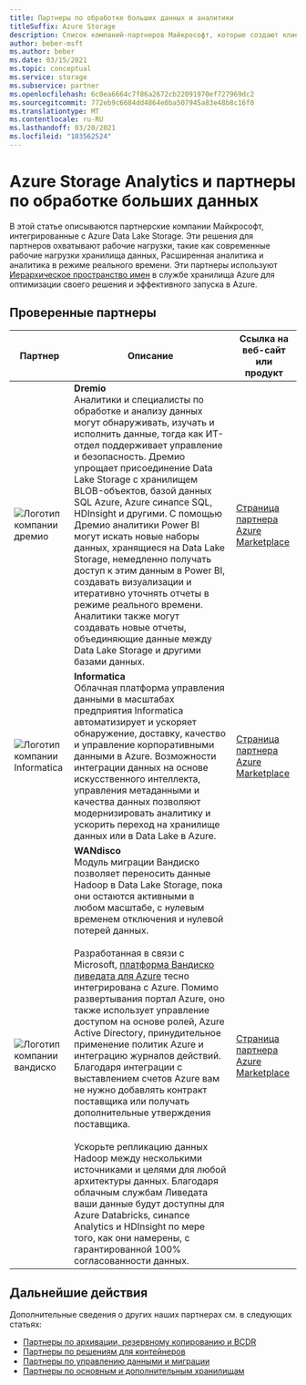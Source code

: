 ```yaml
---
title: Партнеры по обработке больших данных и аналитики
titleSuffix: Azure Storage
description: Список компаний-партнеров Майкрософт, которые создают клиентские решения для больших данных и аналитики с помощью службы хранилища Azure
author: beber-msft
ms.author: beber
ms.date: 03/15/2021
ms.topic: conceptual
ms.service: storage
ms.subservice: partner
ms.openlocfilehash: 6c0ea6664c7f86a2672cb22091970ef727969dc2
ms.sourcegitcommit: 772eb9c6684dd4864e0ba507945a83e48b8c16f0
ms.translationtype: MT
ms.contentlocale: ru-RU
ms.lasthandoff: 03/20/2021
ms.locfileid: "103562524"
---
```

# <a name="azure-storage-analytics-and-big-data-partners"></a>Azure Storage Analytics и партнеры по обработке больших данных

В этой статье описываются партнерские компании Майкрософт, интегрированные с Azure Data Lake Storage. Эти решения для партнеров охватывают рабочие нагрузки, такие как современные рабочие нагрузки хранилища данных, Расширенная аналитика и аналитика в режиме реального времени. Эти партнеры используют [Иерархическое пространство имен](../../../blobs/data-lake-storage-namespace.md) в службе хранилища Azure для оптимизации своего решения и эффективного запуска в Azure.

## <a name="verified-partners"></a>Проверенные партнеры

| Партнер | Описание | Ссылка на веб-сайт или продукт |
| ------- | ----------- | -------------------- |
|![Логотип компании дремио](./media/dremio-logo.png) |**Dremio**<br>Аналитики и специалисты по обработке и анализу данных могут обнаруживать, изучать и исполнить данные, тогда как ИТ-отдел поддерживает управление и безопасность. Дремио упрощает присоединение Data Lake Storage с хранилищем BLOB-объектов, базой данных SQL Azure, Azure синапсе SQL, HDInsight и другими. С помощью Дремио аналитики Power BI могут искать новые наборы данных, хранящиеся на Data Lake Storage, немедленно получать доступ к этим данным в Power BI, создавать визуализации и итеративно уточнять отчеты в режиме реального времени. Аналитики также могут создавать новые отчеты, объединяющие данные между Data Lake Storage и другими базами данных.|[Страница партнера](https://www.dremio.com/azure/)<br>[Azure Marketplace](https://azuremarketplace.microsoft.com/marketplace/apps/dremiocorporation.dremio_ce)<br>|
![Логотип компании Informatica](./media/informatica-logo.png) |**Informatica**<br>Облачная платформа управления данными в масштабах предприятия Informatica автоматизирует и ускоряет обнаружение, доставку, качество и управление корпоративными данными в Azure. Возможности интеграции данных на основе искусственного интеллекта, управления метаданными и качества данных позволяют модернизировать аналитику и ускорить переход на хранилище данных или в Data Lake в Azure.|[Страница партнера](https://www.informatica.com/azure)<br>[Azure Marketplace](https://azuremarketplace.microsoft.com/marketplace/apps/informatica.annualiics?tab=Overview)|
![Логотип компании вандиско](./media/wandisco-logo.jpg) |**WANdisco**<br>Модуль миграции Вандиско позволяет переносить данные Hadoop в Data Lake Storage, пока они остаются активными в любом масштабе, с нулевым временем отключения и нулевой потерей данных.<br><br>Разработанная в связи с Microsoft, [платформа Вандиско ливедата для Azure](../../../blobs/migrate-gen2-wandisco-live-data-platform.md) тесно интегрирована с Azure. Помимо развертывания портал Azure, оно также использует управление доступом на основе ролей, Azure Active Directory, принудительное применение политик Azure и интеграцию журналов действий. Благодаря интеграции с выставлением счетов Azure вам не нужно добавлять контракт поставщика или получать дополнительные утверждения поставщика.<br><br>Ускорьте репликацию данных Hadoop между несколькими источниками и целями для любой архитектуры данных. Благодаря облачным службам Ливедата ваши данные будут доступны для Azure Databricks, синапсе Analytics и HDInsight по мере того, как они намерены, с гарантированной 100% согласованности данных. |[Страница партнера](https://www.wandisco.com/microsoft/)<br>[Azure Marketplace](https://azuremarketplace.microsoft.com/marketplace/apps/wandisco.ldm?tab=Overview)|

## <a name="next-steps"></a>Дальнейшие действия

Дополнительные сведения о других наших партнерах см. в следующих статьях:

- [Партнеры по архивации, резервному копированию и BCDR](..\backup-archive-disaster-recovery\partner-overview.md)
-  [Партнеры по решениям для контейнеров](..\container-solutions\partner-overview.md)
- [Партнеры по управлению данными и миграции](..\data-management\partner-overview.md)
- [Партнеры по основным и дополнительным хранилищам](..\primary-secondary-storage\partner-overview.md)
